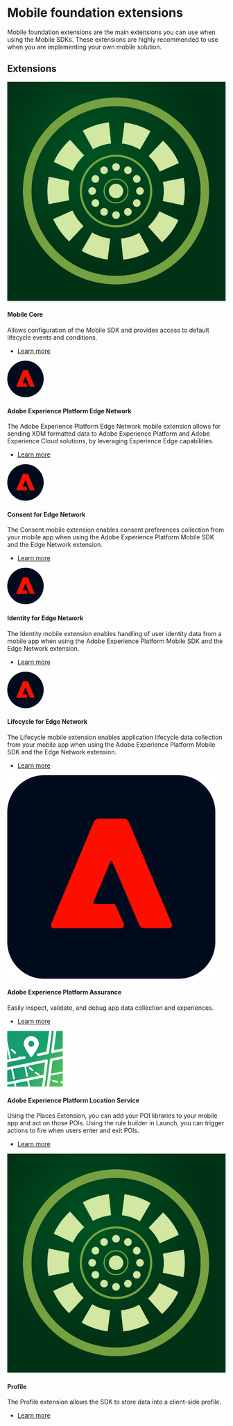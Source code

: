 # Mobile foundation extensions

Mobile foundation extensions are the main extensions you can use when using the Mobile SDKs. These extensions are highly recommended to use when you are implementing your own mobile solution.

## Extensions

<ProductCard slots="icon, heading, text, buttons" theme="light" width="50%" />

![CC icon](assets/core.svg)

#### Mobile Core

Allows configuration of the Mobile SDK and provides access to default lifecycle events and conditions.

- [Learn more](mobile-core)

<ProductCard slots="icon, heading, text, buttons" theme="light" width="50%" />

![CC icon](assets/aep.svg)

#### Adobe Experience Platform Edge Network

The Adobe Experience Platform Edge Network mobile extension allows for sending XDM formatted data to Adobe Experience Platform and Adobe Experience Cloud solutions, by leveraging Experience Edge capabilities.

- [Learn more](edge-network)

<ProductCard slots="icon, heading, text, buttons" theme="light" width="50%" />

![CC icon](assets/aep.svg)

#### Consent for Edge Network

The Consent mobile extension enables consent preferences collection from your mobile app when using the Adobe Experience Platform Mobile SDK and the Edge Network extension.

- [Learn more](consent-for-edge-network)

<ProductCard slots="icon, heading, text, buttons" theme="light" width="50%" />

![CC icon](assets/aep.svg)

#### Identity for Edge Network

The Identity mobile extension enables handling of user identity data from a mobile app when using the Adobe Experience Platform Mobile SDK and the Edge Network extension.

- [Learn more](identity-for-edge-network)

<ProductCard slots="icon, heading, text, buttons" theme="light" width="50%" />

![CC icon](assets/aep.svg)

#### Lifecycle for Edge Network

The Lifecycle mobile extension enables application lifecycle data collection from your mobile app when using the Adobe Experience Platform Mobile SDK and the Edge Network extension.

- [Learn more](lifecycle-for-edge-network)

<ProductCard slots="icon, heading, text, buttons" theme="light" width="50%" />

![CC icon](assets/assurance.svg)

#### Adobe Experience Platform Assurance

Easily inspect, validate, and debug app data collection and experiences.

- [Learn more](platform-assurance-sdk)

<ProductCard slots="icon, heading, text, buttons" theme="light" width="50%" />

![CC icon](assets/places.svg)

#### Adobe Experience Platform Location Service

Using the Places Extension, you can add your POI libraries to your mobile app and act on those POIs. Using the rule builder in Launch, you can trigger actions to fire when users enter and exit POIs.

- [Learn more](places)

<ProductCard slots="icon, heading, text, buttons" theme="light" width="50%" />

![CC icon](assets/core.svg)

#### Profile

The Profile extension allows the SDK to store data into a client-side profile.

- [Learn more](profile)
